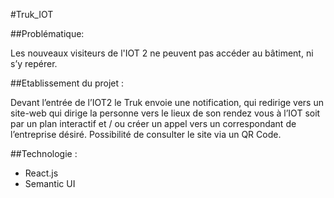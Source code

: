
#Truk_IOT

##Problématique: 

Les nouveaux visiteurs de l'IOT 2 ne peuvent pas accéder au bâtiment, ni s’y repérer.


##Etablissement du projet :

Devant l’entrée de l’IOT2 le Truk envoie une notification, qui redirige vers un site-web qui dirige la personne vers le lieux de son rendez vous à l’IOT soit par un plan interactif et / ou créer  un appel vers un correspondant de l’entreprise désiré.
Possibilité de consulter le site via un QR Code.


##Technologie :

- React.js
- Semantic UI

